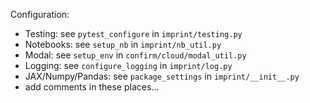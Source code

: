 
Configuration:
- Testing: see `pytest_configure` in `imprint/testing.py`
- Notebooks: see `setup_nb` in `imprint/nb_util.py`
- Modal: see `setup_env` in `confirm/cloud/modal_util.py`
- Logging: see `configure_logging` in `imprint/log.py`
- JAX/Numpy/Pandas: see `package_settings` in `imprint/__init__.py`
- add comments in these places...

